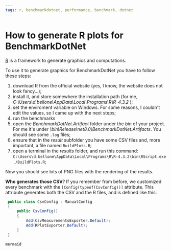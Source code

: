 ```yaml
---
tags: r, benchmarkdotnet, performance, benchmark, dotnet
---
```


# How to generate R plots for BenchmarkDotNet

[R](https://cran.r-project.org/bin/windows/base/) is a framework to generate graphics and computations.

To use it to generate graphics for BenchmarkDotNet you have to follow these steps:

1. download R from the official website (yes, I know, the website does not look fancy...);
2. install it, and store somewhere the installation path (for me, *C:\Users\d.bellone\AppData\Local\Programs\R\R-4.3.2* );
3. set the enviroment variable on Windows. For some reasons, I couldn't edit the values, so I came up with the next steps;
4. run the benchmarks
5. open the *BenchmarkDotNet.Artifact* folder under the *bin* of your project. For me it's under *\bin\Release\net8.0\BenchmarkDotNet.Artifacts*. You should see some `.log` files;
6. ensure that in the *result* subfolder you have some CSV files and, more important, a file named `BuildPlots.R`;
7. open a terminal in the *results* folder, and run this command: `C:\Users\d.bellone\AppData\Local\Programs\R\R-4.3.2\bin\RScript.exe ./BuildPlots.R`;

Now you should see lots of PNG files with the rendering of the results.

**Who generates those CSV**? If you remember from before, we customized every benchmark with the `[Config(typeof(CsvConfig))]` attribute. This attribute generates both the CSV and the R files, and is defined like this:

```cs
 public class CsvConfig : ManualConfig
 {
     public CsvConfig()
     {
         Add(CsvMeasurementsExporter.Default);
         Add(RPlotExporter.Default);
     }
 }
```
```mermaid```